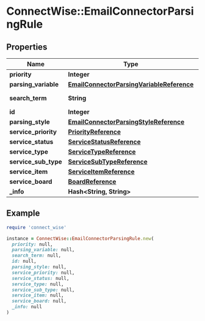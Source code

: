 # ConnectWise::EmailConnectorParsingRule

## Properties

| Name | Type | Description | Notes |
| ---- | ---- | ----------- | ----- |
| **priority** | **Integer** |  |  |
| **parsing_variable** | [**EmailConnectorParsingVariableReference**](EmailConnectorParsingVariableReference.md) |  |  |
| **search_term** | **String** |  Max length: 250; |  |
| **id** | **Integer** |  | [optional] |
| **parsing_style** | [**EmailConnectorParsingStyleReference**](EmailConnectorParsingStyleReference.md) |  | [optional] |
| **service_priority** | [**PriorityReference**](PriorityReference.md) |  | [optional] |
| **service_status** | [**ServiceStatusReference**](ServiceStatusReference.md) |  | [optional] |
| **service_type** | [**ServiceTypeReference**](ServiceTypeReference.md) |  | [optional] |
| **service_sub_type** | [**ServiceSubTypeReference**](ServiceSubTypeReference.md) |  | [optional] |
| **service_item** | [**ServiceItemReference**](ServiceItemReference.md) |  | [optional] |
| **service_board** | [**BoardReference**](BoardReference.md) |  | [optional] |
| **_info** | **Hash&lt;String, String&gt;** |  | [optional] |

## Example

```ruby
require 'connect_wise'

instance = ConnectWise::EmailConnectorParsingRule.new(
  priority: null,
  parsing_variable: null,
  search_term: null,
  id: null,
  parsing_style: null,
  service_priority: null,
  service_status: null,
  service_type: null,
  service_sub_type: null,
  service_item: null,
  service_board: null,
  _info: null
)
```

